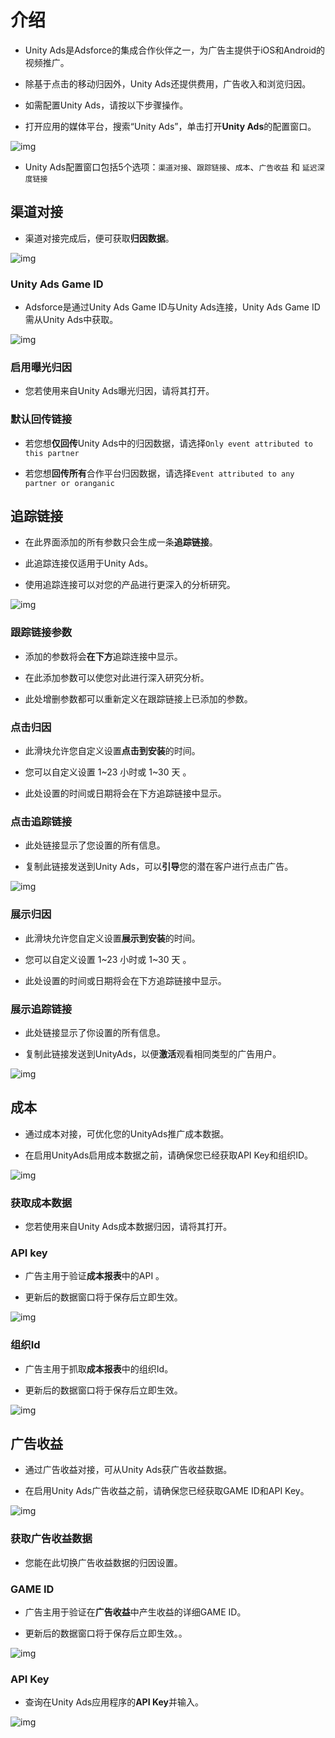 # 介绍

* Unity Ads是Adsforce的集成合作伙伴之一，为广告主提供于iOS和Android的视频推广。

* 除基于点击的移动归因外，Unity Ads还提供费用，广告收入和浏览归因。

* 如需配置Unity Ads，请按以下步骤操作。

* 打开应用的媒体平台，搜索“Unity Ads”，单击打开**Unity Ads**的配置窗口。     

![img](Unity1.png) 

* Unity Ads配置窗口包括5个选项：`渠道对接`、`跟踪链接`、`成本`、`广告收益` 和 `延迟深度链接`      

## 渠道对接

* 渠道对接完成后，便可获取**归因数据**。     

![img](Unity2.png) 

### Unity Ads Game ID

* Adsforce是通过Unity Ads Game ID与Unity Ads连接，Unity Ads Game ID需从Unity Ads中获取。  

![img](UnityAds_GameId.png)

### 启用曝光归因

* 您若使用来自Unity Ads曝光归因，请将其打开。

### 默认回传链接

* 若您想**仅回传**Unity Ads中的归因数据，请选择`Only event attributed to this partner`

* 若您想**回传所有**合作平台归因数据，请选择`Event attributed to any partner or oranganic`

## 追踪链接

* 在此界面添加的所有参数只会生成一条**追踪链接**。

* 此追踪连接仅适用于Unity Ads。

* 使用追踪连接可以对您的产品进行更深入的分析研究。

![img](Unity3.png) 

### 跟踪链接参数

* 添加的参数将会**在下方**追踪连接中显示。

* 在此添加参数可以使您对此进行深入研究分析。

* 此处增删参数都可以重新定义在跟踪链接上已添加的参数。

### 点击归因

* 此滑块允许您自定义设置**点击到安装**的时间。

* 您可以自定义设置 1~23 小时或 1~30 天 。

* 此处设置的时间或日期将会在下方追踪链接中显示。

### 点击追踪链接

* 此处链接显示了您设置的所有信息。

* 复制此链接发送到Unity Ads，可以**引导**您的潜在客户进行点击广告。

![img](UnityAds_ClickLink.png)

### 展示归因

* 此滑块允许您自定义设置**展示到安装**的时间。

* 您可以自定义设置 1~23 小时或 1~30 天 。

* 此处设置的时间或日期将会在下方追踪链接中显示。

### 展示追踪链接

* 此处链接显示了你设置的所有信息。

* 复制此链接发送到UnityAds，以便**激活**观看相同类型的广告用户。

![img](UnityAds_ShowLink.png) 


## 成本

* 通过成本对接，可优化您的UnityAds推广成本数据。

* 在启用UnityAds启用成本数据之前，请确保您已经获取API Key和组织ID。 

![img](Unity4.png) 

### 获取成本数据

* 您若使用来自Unity Ads成本数据归因，请将其打开。

### API key

* 广告主用于验证**成本报表**中的API 。

* 更新后的数据窗口将于保存后立即生效。

![img](UnityAds_ApiKey.png) 

### 组织Id

* 广告主用于抓取**成本报表**中的组织Id。 

* 更新后的数据窗口将于保存后立即生效。

![img](UnityAds_OrganID.png) 


## 广告收益

* 通过广告收益对接，可从Unity Ads获广告收益数据。

* 在启用Unity Ads广告收益之前，请确保您已经获取GAME ID和API Key。

![img](Unity5.png) 

### 获取广告收益数据

* 您能在此切换广告收益数据的归因设置。

### GAME ID

* 广告主用于验证在**广告收益**中产生收益的详细GAME ID。

* 更新后的数据窗口将于保存后立即生效。。

![img](UnityAds_GameId.png)

### API Key

* 查询在Unity Ads应用程序的**API Key**并输入。

![img](UnityAds_ApiKey.png)
